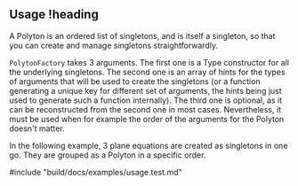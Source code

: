 ## Usage !heading

A Polyton is an ordered list of singletons, and is itself a singleton, so that you can create and manage singletons straightforwardly.

`PolytonFactory` takes 3 arguments. The first one is a Type constructor for all the underlying singletons. The second one is an array of hints for the types of arguments that will be used to create the singletons (or a function generating a unique key for different set of arguments, the hints being just used to generate such a function internally). The third one is optional, as it can be reconstructed from the second one in most cases. Nevertheless, it must be used when for example the order of the arguments for the Polyton doesn't matter.

In the following example, 3 plane equations are created as singletons in one go. They are grouped as a Polyton in a specific order.

#include "build/docs/examples/usage.test.md"
